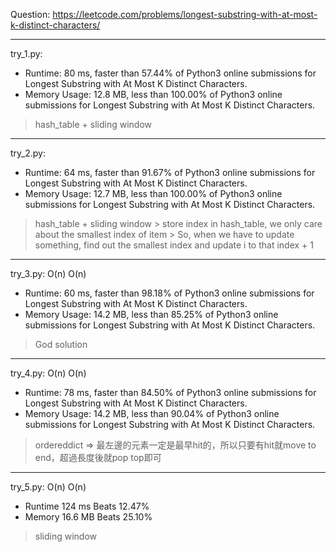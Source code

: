 Question: https://leetcode.com/problems/longest-substring-with-at-most-k-distinct-characters/

---

try_1.py:
* Runtime: 80 ms, faster than 57.44% of Python3 online submissions for Longest Substring with At Most K Distinct Characters.
* Memory Usage: 12.8 MB, less than 100.00% of Python3 online submissions for Longest Substring with At Most K Distinct Characters.

> hash_table + sliding window

---

try_2.py:
* Runtime: 64 ms, faster than 91.67% of Python3 online submissions for Longest Substring with At Most K Distinct Characters.
* Memory Usage: 12.7 MB, less than 100.00% of Python3 online submissions for Longest Substring with At Most K Distinct Characters.

> hash_table + sliding window
	> store index in hash_table, we only care about the smallest index of item
	> So, when we have to update something, find out the smallest index and update i to that index + 1	

---

try_3.py: O(n) O(n)

* Runtime: 60 ms, faster than 98.18% of Python3 online submissions for Longest Substring with At Most K Distinct Characters.
* Memory Usage: 14.2 MB, less than 85.25% of Python3 online submissions for Longest Substring with At Most K Distinct Characters.

> God solution

---

try_4.py: O(n) O(n)

* Runtime: 78 ms, faster than 84.50% of Python3 online submissions for Longest Substring with At Most K Distinct Characters.
* Memory Usage: 14.2 MB, less than 90.04% of Python3 online submissions for Longest Substring with At Most K Distinct Characters.

> ordereddict => 最左邊的元素一定是最早hit的，所以只要有hit就move to end，超過長度後就pop top即可

---

try_5.py: O(n) O(n)

* Runtime 124 ms Beats 12.47%
* Memory 16.6 MB Beats 25.10%

> sliding window